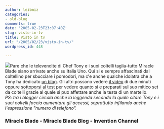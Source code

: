 ```yaml
---
author: leibniz
categories:
- old-blog
comments: true
date: '2005-02-23T23:07:40Z'
slug: visto-in-tv
title: Visto in tv
url: "/2005/02/23/visto-in-tv/"
wordpress_id: 448

---
```

![](http://www.inventionchannel.com/product/images/1272A-h-s1.jpg)Pare
che le televendite di Chef Tony e i suoi coltelli taglia-tutto Miracle
Blade siano arrivate anche su Italia Uno. Qui si e sempre affascinati
dal coltellino per sbucciare i pomodori, ma c'e anche qualche idolatra
che a Tony ha dedicato [un blog](http://miracleblade.splinder.com/). Gli altri possono vedere [il video](http://www.miracleblade.com/) di due minuti oppure [sottoporsi al test](http://www.friendtest.com/viewquiz.php?account=miracleblade)
per vedere quanto si e preparati sul suo mitico set da coltelli grazie
al quale si puo affettare anche la testa di un martello.   
_PS:
tra i blogger circola anche la leggenda secondo la quale citare Tony e
i suoi coltelli faccia aumentare gli accessi, soprattutto infilando
anche l'espressione "numero di telefono"._




### Miracle Blade - Miracle Blade Blog - Invention Channel
